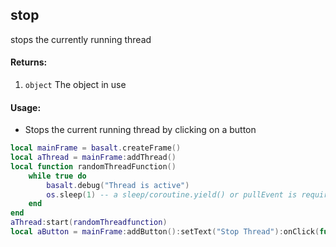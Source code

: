 ## stop
stops the currently running thread

#### Returns:
1. `object` The object in use

#### Usage:
* Stops the current running thread by clicking on a button
```lua
local mainFrame = basalt.createFrame()
local aThread = mainFrame:addThread()
local function randomThreadFunction()
    while true do
        basalt.debug("Thread is active")
        os.sleep(1) -- a sleep/coroutine.yield() or pullEvent is required otherwise we will never come back to the main program (error)
    end
end
aThread:start(randomThreadfunction)
local aButton = mainFrame:addButton():setText("Stop Thread"):onClick(function() aThread:stop() end)
```